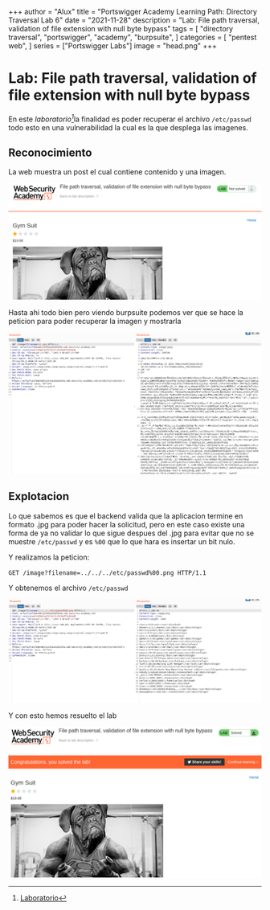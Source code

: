 +++
author = "Alux"
title = "Portswigger Academy Learning Path: Directory Traversal Lab 6"
date = "2021-11-28"
description = "Lab: File path traversal, validation of file extension with null byte bypass"
tags = [
    "directory traversal",
    "portswigger",
    "academy",
    "burpsuite",
]
categories = [
    "pentest web",
]
series = ["Portswigger Labs"]
image = "head.png"
+++

# Lab: File path traversal, validation of file extension with null byte bypass

En este <cite>laboratorio[^1]</cite>la finalidad es poder recuperar el archivo `/etc/passwd` todo esto en una vulnerabilidad la cual es la que desplega las imagenes.


## Reconocimiento

La web muestra un post el cual contiene contenido y una imagen.

![Web](web.png)

Hasta ahi todo bien pero viendo burpsuite podemos ver que se hace la peticion para poder recuperar la imagen y mostrarla

![Solicitud de imagen](request.png)

## Explotacion

Lo que sabemos es que el backend valida que la aplicacion termine en formato .jpg para poder hacer la solicitud, pero en este caso existe una forma de ya no validar lo que sigue despues del .jpg para evitar que no se muestre `/etc/passwd` y es `%00` que lo que hara es insertar un bit nulo.

Y realizamos la peticion:

```
GET /image?filename=../../../etc/passwd%00.png HTTP/1.1
```

Y obtenemos el archivo `/etc/passwd`

![Solicitud de archivo passwd](request2.png)

Y con esto hemos resuelto el lab

![Laboratorio resuelto](resuelto.png)


[^1]: [Laboratorio](https://portswigger.net/web-security/file-path-traversal/lab-validate-file-extension-null-byte-bypass)